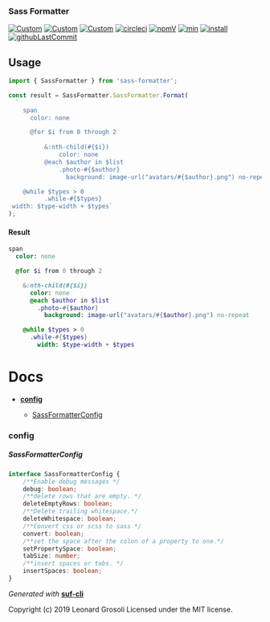 ### Sass Formatter

<span id="BADGE_GENERATION_MARKER_0"></span>
[![Custom](https://jestjs.io/img/jest-badge.svg)](https://github.com/facebook/jest) [![Custom](https://www.codefactor.io/repository/github/therealsyler/sass-formatter/badge)](https://www.codefactor.io/repository/github/therealsyler/sass-formatter) [![Custom](https://codecov.io/gh/TheRealSyler/sass-formatter/branch/master/graph/badge.svg)](https://codecov.io/gh/TheRealSyler/sass-formatter) [![circleci](https://img.shields.io/circleci/build/github/TheRealSyler/sass-formatter)](https://app.circleci.com/github/TheRealSyler/sass-formatter/pipelines) [![npmV](https://img.shields.io/npm/v/sass-formatter?color=green)](https://www.npmjs.com/package/sass-formatter) [![min](https://img.shields.io/bundlephobia/min/sass-formatter)](https://bundlephobia.com/result?p=sass-formatter) [![install](https://badgen.net/packagephobia/install/sass-formatter)](https://packagephobia.now.sh/result?p=sass-formatter) [![githubLastCommit](https://img.shields.io/github/last-commit/TheRealSyler/sass-formatter)](https://github.com/TheRealSyler/sass-formatter)
<span id="BADGE_GENERATION_MARKER_1"></span>

## Usage

```typescript
import { SassFormatter } from 'sass-formatter';

const result = SassFormatter.SassFormatter.Format(
  `
    span
      color: none

      @for $i from 0 through 2
         
          &:nth-child(#{$i})
              color: none
          @each $author in $list
              .photo-#{$author}
                background: image-url("avatars/#{$author}.png") no-repeat

    @while $types > 0
          .while-#{$types}
 width: $type-width + $types`
);
```

#### Result

```sass
span
  color: none

  @for $i from 0 through 2

    &:nth-child(#{$i})
      color: none
      @each $author in $list
        .photo-#{$author}
          background: image-url("avatars/#{$author}.png") no-repeat

    @while $types > 0
      .while-#{$types}
        width: $type-width + $types
```

<span id="DOC_GENERATION_MARKER_0"></span>

# Docs

- **[config](#config)**

  - [SassFormatterConfig](#sassformatterconfig)

### config

##### SassFormatterConfig

```typescript
interface SassFormatterConfig {
    /**Enable debug messages */
    debug: boolean;
    /**delete rows that are empty. */
    deleteEmptyRows: boolean;
    /**Delete trailing whitespace.*/
    deleteWhitespace: boolean;
    /**Convert css or scss to sass */
    convert: boolean;
    /**set the space after the colon of a property to one.*/
    setPropertySpace: boolean;
    tabSize: number;
    /**insert spaces or tabs. */
    insertSpaces: boolean;
}
```

_Generated with_ **[suf-cli](https://www.npmjs.com/package/suf-cli)**
<span id="DOC_GENERATION_MARKER_1"></span>

<span id="LICENSE_GENERATION_MARKER_0"></span>
Copyright (c) 2019 Leonard Grosoli Licensed under the MIT license.
<span id="LICENSE_GENERATION_MARKER_1"></span>
